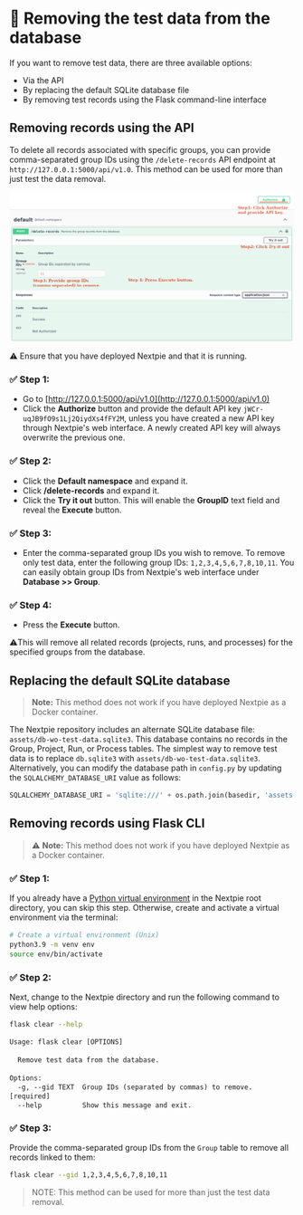 
# 🧹 Removing the test data from the database

If you want to remove test data, there are three available options:

- Via the API  
- By replacing the default SQLite database file  
- By removing test records using the Flask command-line interface  

## Removing records using the API

To delete all records associated with specific groups, you can provide comma-separated group IDs using the `/delete-records` API endpoint at `http://127.0.0.1:5000/api/v1.0`. This method can be used for more than just test the data removal.

![](images/remove-data-by-gid.png)

⚠️ Ensure that you have deployed Nextpie and that it is running.

### ✅ Step 1:

- Go to [http://127.0.0.1:5000/api/v1.0](http://127.0.0.1:5000/api/v1.0)  
- Click the **Authorize** button and provide the default API key `jWCr-uqJB9fO9s1Lj2QiydXs4fFY2M`, unless you have created a new API key through Nextpie's web interface. A newly created API key will always overwrite the previous one.

### ✅ Step 2:

- Click the **Default namespace** and expand it.  
- Click **/delete-records** and expand it.  
- Click the **Try it out** button. This will enable the **GroupID** text field and reveal the **Execute** button.

### ✅ Step 3:

- Enter the comma-separated group IDs you wish to remove. To remove only test data, enter the following group IDs: `1,2,3,4,5,6,7,8,10,11`. You can easily obtain group IDs from Nextpie's web interface under **Database >> Group**.

### ✅ Step 4:

- Press the **Execute** button.

⚠️This will remove all related records (projects, runs, and processes) for the specified groups from the database.

## Replacing the default SQLite database

> **Note:** This method does not work if you have deployed Nextpie as a Docker container.

The Nextpie repository includes an alternate SQLite database file: `assets/db-wo-test-data.sqlite3`. This database contains no records in the Group, Project, Run, or Process tables. The simplest way to remove test data is to replace `db.sqlite3` with `assets/db-wo-test-data.sqlite3`. Alternatively, you can modify the database path in `config.py` by updating the `SQLALCHEMY_DATABASE_URI` value as follows:

```python
SQLALCHEMY_DATABASE_URI = 'sqlite:///' + os.path.join(basedir, 'assets', 'db-wo-test-data.sqlite3')
```

## Removing records using Flask CLI

> ⚠️ **Note:** This method does not work if you have deployed Nextpie as a Docker container.

### ✅ Step 1: 
If you already have a [Python virtual environment](deploy-python.md) in the Nextpie root directory, you can skip this step. Otherwise, create and activate a virtual environment via the terminal:

```bash
# Create a virtual environment (Unix)
python3.9 -m venv env 
source env/bin/activate
```

### ✅ Step 2:
Next, change to the Nextpie directory and run the following command to view help options:

```bash
flask clear --help
```

```
Usage: flask clear [OPTIONS]

  Remove test data from the database.

Options:
  -g, --gid TEXT  Group IDs (separated by commas) to remove.  [required]
  --help          Show this message and exit.
```

### ✅ Step 3:
Provide the comma-separated group IDs from the `Group` table to remove all records linked to them:

```bash
flask clear --gid 1,2,3,4,5,6,7,8,10,11
```
> NOTE: This method can be used for more than just the test data removal.

